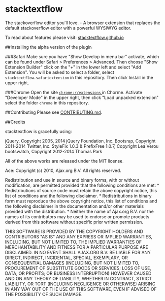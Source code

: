 stacktextflow
=============

The stackoverflow editor you'll love. - A browser extension that replaces the default stackoverflow editor with a powerful WYSIWYG editor.

To read about features please visit: [stacktextflow.github.io](http://stacktextflow.github.io)

##Installing the alpha version of the plugin

###Safari
Make sure you have "Show Develop in menu bar" activate, which can be found under Safari > Preferences > Advanced. Then choose "Show Extension Builder" click on the "+" in the lower left and select "Add Extension". You will be asked to select a folder, select `stacktextflow.safariextension` in this repository.  Then click Install in the upper right.

###Chrome
Open the site [`chrome://extensions` ](chrome://extensions) in Chorme. Activate "Developer Mode" in the upper right,  then click "Load unpacked extension" select the folder `chrome` in this repository.

##Contributing 
Please see [CONTRIBUTING.md](CONTRIBUTING.md).

##Credits

stacktextflow is gracefully using:

jQuery, Copyright 2005, 2014 jQuery Foundation, Inc. 
Bootsrap, Copyright 2011-2014 Twitter, Inc.
StyleFix 1.0.3 & PrefixFree 1.0.7, Copyright Lea Verou
bootswatch, Copyright 2012-2014 Thomas Park

All of the above works are released under the MIT license.

Ace:
Copyright (c) 2010, Ajax.org B.V.
All rights reserved.

Redistribution and use in source and binary forms, with or without
modification, are permitted provided that the following conditions are met:
    * Redistributions of source code must retain the above copyright
      notice, this list of conditions and the following disclaimer.
    * Redistributions in binary form must reproduce the above copyright
      notice, this list of conditions and the following disclaimer in the
      documentation and/or other materials provided with the distribution.
    * Neither the name of Ajax.org B.V. nor the
      names of its contributors may be used to endorse or promote products
      derived from this software without specific prior written permission.

THIS SOFTWARE IS PROVIDED BY THE COPYRIGHT HOLDERS AND CONTRIBUTORS "AS IS" AND
ANY EXPRESS OR IMPLIED WARRANTIES, INCLUDING, BUT NOT LIMITED TO, THE IMPLIED
WARRANTIES OF MERCHANTABILITY AND FITNESS FOR A PARTICULAR PURPOSE ARE
DISCLAIMED. IN NO EVENT SHALL AJAX.ORG B.V. BE LIABLE FOR ANY
DIRECT, INDIRECT, INCIDENTAL, SPECIAL, EXEMPLARY, OR CONSEQUENTIAL DAMAGES
(INCLUDING, BUT NOT LIMITED TO, PROCUREMENT OF SUBSTITUTE GOODS OR SERVICES;
LOSS OF USE, DATA, OR PROFITS; OR BUSINESS INTERRUPTION) HOWEVER CAUSED AND
ON ANY THEORY OF LIABILITY, WHETHER IN CONTRACT, STRICT LIABILITY, OR TORT
(INCLUDING NEGLIGENCE OR OTHERWISE) ARISING IN ANY WAY OUT OF THE USE OF THIS
SOFTWARE, EVEN IF ADVISED OF THE POSSIBILITY OF SUCH DAMAGE.